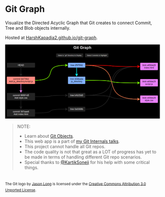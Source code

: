 # Git Graph

Visualize the Directed Acyclic Graph that Git creates to connect Commit, Tree and Blob objects internally.

Hosted at [HarshKapadia2.github.io/git-graph](https://harshkapadia2.github.io/git-graph).

![](repo-img/sample.png)

> NOTE:
>
> -   Learn about [Git Objects](https://git.harshkapadia.me/#_git_objects).
> -   This web app is a part of [my Git Internals talks](https://talks.harshkapadia.me/git_internals).
> -   This project cannot handle all Git repos.
> -   The code quality is not that great as a LOT of progress has yet to be made in terms of handling different Git repo scenarios.
> -   Special thanks to [@KartikSoneji](https://github.com/KartikSoneji) for his help with some critical things.

<br />

<sub>
	The Git logo by <a href="https://twitter.com/jasonlong">Jason Long</a> is licensed under the <a href="https://creativecommons.org/licenses/by/3.0/legalcode">Creative Commons Attribution 3.0 Unported License</a>.
</sub>
